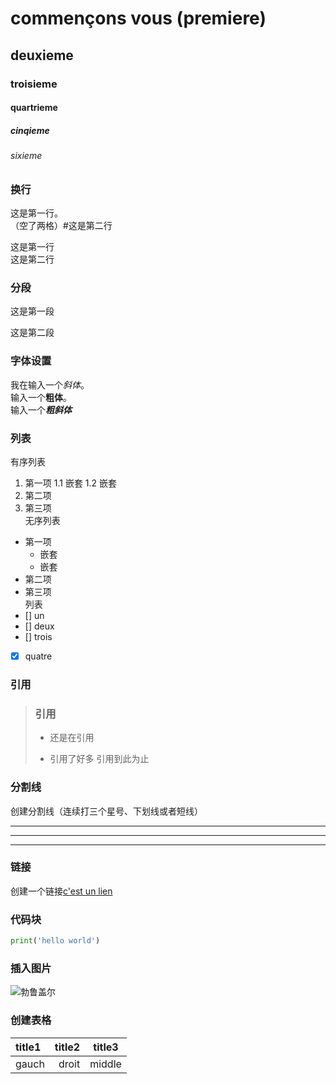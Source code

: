 # commençons vous (premiere)
## deuxieme
### troisieme
#### quartrieme
##### cinqieme
###### sixieme


### 换行
这是第一行。    
（空了两格）#这是第二行

这是第一行<br>
这是第二行


### 分段
这是第一段

这是第二段


### 字体设置
我在输入一个*斜体*。  
输入一个**粗体**。  
输入一个***粗斜体***


### 列表
有序列表
1. 第一项
	1.1 嵌套
	1.2 嵌套
2. 第二项
3. 第三项  
无序列表
- 第一项
	- 嵌套
	- 嵌套
- 第二项
- 第三项    
列表
- [] un
- [] deux
- [] trois
- [X] quatre


### 引用
> ### 引用
> * 还是在引用
> - 引用了好多
> 引用到此为止


### 分割线
创建分割线（连续打三个星号、下划线或者短线）
***
---
____


### 链接
创建一个链接[c'est un lien](https://docs.djangoproject.com/zh-hans/5.1/intro/tutorial01/)


### 代码块
```python
print('hello world')
```


### 插入图片
![勃鲁盖尔](https://www.sjmhxs.com/wp-content/uploads/2022/06/1654741551-adc3ad0ed0845d4.jpg)


### 创建表格
|title1|title2|title3|
|:-----|-----:|:----:|
|gauch |droit |middle|
